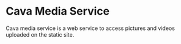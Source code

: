 # Cava Media Service

Cava media service is a web service to access pictures and videos uploaded on the static site.

